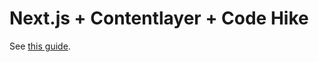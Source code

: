 # Next.js + Contentlayer + Code Hike

See [this guide](https://codehike.org/docs/installation/contentlayer).
